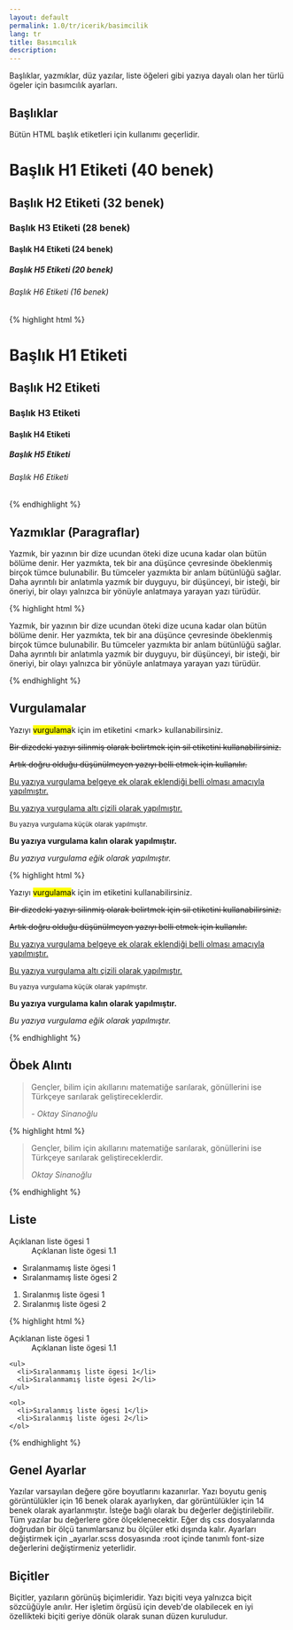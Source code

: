 ```yaml
---
layout: default
permalink: 1.0/tr/icerik/basimcilik
lang: tr
title: Basımcılık
description: 
---
```


<p class="girlik">
  Başlıklar, yazmıklar, düz yazılar, liste öğeleri gibi yazıya dayalı olan her türlü ögeler için basımcılık ayarları.
</p>
<h2>Başlıklar</h2>
<p>
  Bütün HTML başlık etiketleri için kullanımı geçerlidir. 
</p>
<div class="örnek">
<div class="önizleme">
  <h1>Başlık H1 Etiketi (40 benek)</h1>
  <h2>Başlık H2 Etiketi (32 benek)</h2>
  <h3>Başlık H3 Etiketi (28 benek)</h3>
  <h4>Başlık H4 Etiketi (24 benek)</h4>
  <h5>Başlık H5 Etiketi (20 benek)</h5>
  <h6>Başlık H6 Etiketi (16 benek)</h6>
</div>
</div>
{% highlight html %}
    <h1>Başlık H1 Etiketi</h1>
    <h2>Başlık H2 Etiketi</h2>
    <h3>Başlık H3 Etiketi</h3>
    <h4>Başlık H4 Etiketi</h4>
    <h5>Başlık H5 Etiketi</h5>
    <h6>Başlık H6 Etiketi</h6>
{% endhighlight %}

<br>
<h2>Yazmıklar (Paragraflar)</h2>
<div class="örnek">
<div class="önizleme">
  <p>
    Yazmık, bir yazının bir dize ucundan öteki dize ucuna kadar olan bütün bölüme denir. Her yazmıkta, tek bir ana düşünce çevresinde öbeklenmiş birçok tümce bulunabilir. Bu tümceler yazmıkta bir anlam bütünlüğü sağlar. Daha ayrıntılı bir anlatımla yazmık bir duyguyu, bir düşünceyi, bir isteği, bir öneriyi, bir olayı yalnızca bir yönüyle anlatmaya yarayan yazı türüdür.
  </p>
</div>
</div>
{% highlight html %}
    <p>
      Yazmık, bir yazının bir dize ucundan öteki dize ucuna kadar olan bütün bölüme denir. Her yazmıkta, tek bir ana düşünce çevresinde öbeklenmiş birçok tümce bulunabilir. Bu tümceler yazmıkta bir anlam bütünlüğü sağlar. Daha ayrıntılı bir anlatımla yazmık bir duyguyu, bir düşünceyi, bir isteği, bir öneriyi, bir olayı yalnızca bir yönüyle anlatmaya yarayan yazı türüdür.
    </p>
{% endhighlight %}

<br>
<h2>Vurgulamalar</h2>
<div class="örnek">
<div class="önizleme">
  <p>Yazıyı <mark>vurgulama</mark>k için im etiketini &#60;mark&#62; kullanabilirsiniz.</p>
  <p><del>Bir dizedeki yazıyı silinmiş olarak belirtmek için sil etiketini kullanabilirsiniz.</del></p>
  <p><s>Artık doğru olduğu düşünülmeyen yazıyı belli etmek için kullanılır.</s></p>
  <p><ins>Bu yazıya vurgulama belgeye ek olarak eklendiği belli olması amacıyla yapılmıştır.</ins></p>
  <p><u>Bu yazıya vurgulama altı çizili olarak yapılmıştır.</u></p>
  <p><small>Bu yazıya vurgulama küçük olarak yapılmıştır.</small></p>
  <p><strong>Bu yazıya vurgulama kalın olarak yapılmıştır.</strong></p>
  <p><em>Bu yazıya vurgulama eğik olarak yapılmıştır.</em></p>
</div>
</div>
{% highlight html %}
    <p>Yazıyı <mark>vurgulama</mark>k için im etiketini kullanabilirsiniz.</p>
    <p><del>Bir dizedeki yazıyı silinmiş olarak belirtmek için sil etiketini kullanabilirsiniz.</del></p>
    <p><s>Artık doğru olduğu düşünülmeyen yazıyı belli etmek için kullanılır.</s></p>
    <p><ins>Bu yazıya vurgulama belgeye ek olarak eklendiği belli olması amacıyla yapılmıştır.</ins></p>
    <p><u>Bu yazıya vurgulama altı çizili olarak yapılmıştır.</u></p>
    <p><small>Bu yazıya vurgulama küçük olarak yapılmıştır.</small></p>
    <p><strong>Bu yazıya vurgulama kalın olarak yapılmıştır.</strong></p>
    <p><em>Bu yazıya vurgulama eğik olarak yapılmıştır.</em></p>
{% endhighlight %}

<br>
<h2>Öbek Alıntı</h2>
<div class="örnek">
<div class="önizleme">
  <blockquote>
    <p>Gençler, bilim için akıllarını matematiğe sarılarak, gönüllerini ise Türkçeye sarılarak geliştireceklerdir. </p>
    <cite>- Oktay Sinanoğlu</cite>
  </blockquote>
</div>
</div>
{% highlight html %}
    <blockquote>
      <p>Gençler, bilim için akıllarını matematiğe sarılarak, gönüllerini ise Türkçeye sarılarak geliştireceklerdir. </p>
      <cite>Oktay Sinanoğlu</cite>
    </blockquote>
{% endhighlight %}

<br>
<h2>Liste</h2>
<div class="örnek">
<div class="önizleme">
  <dl>
    <dt>Açıklanan liste ögesi 1</dt>
    <dd>Açıklanan liste ögesi 1.1</dd>
  </dl>

  <ul>
    <li>Sıralanmamış liste ögesi 1</li>
    <li>Sıralanmamış liste ögesi 2</li>
  </ul>

  <ol>
    <li>Sıralanmış liste ögesi 1</li>
    <li>Sıralanmış liste ögesi 2</li>
  </ol>
</div>
</div>
{% highlight html %}
    <dl>
      <dt>Açıklanan liste ögesi 1</dt>
      <dd>Açıklanan liste ögesi 1.1</dd>
    </dl>

    <ul>
      <li>Sıralanmamış liste ögesi 1</li>
      <li>Sıralanmamış liste ögesi 2</li>
    </ul>

    <ol>
      <li>Sıralanmış liste ögesi 1</li>
      <li>Sıralanmış liste ögesi 2</li>
    </ol>
{% endhighlight %}

<h2>Genel Ayarlar</h2>
<p>
  Yazılar varsayılan değere göre boyutlarını kazanırlar. Yazı boyutu geniş görüntülükler için 16 benek olarak ayarlıyken, dar görüntülükler için 14 benek olarak ayarlanmıştır. İsteğe bağlı olarak bu değerler değiştirilebilir. Tüm yazılar bu değerlere göre ölçeklenecektir. Eğer dış css dosyalarında doğrudan bir ölçü tanımlarsanız bu ölçüler etki dışında kalır. Ayarları değiştirmek için _ayarlar.scss dosyasında :root içinde tanımlı font-size değerlerini değiştirmeniz yeterlidir.
</p>
<h2>Biçitler</h2>
<p>
  Biçitler, yazıların görünüş biçimleridir. Yazı biçiti veya yalnızca biçit sözcüğüyle anılır. Her işletim örgüsü için deveb'de olabilecek en iyi özellikteki biçiti geriye dönük olarak sunan düzen kuruludur.
</p>